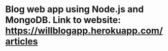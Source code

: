 # Blog web app using Node.js and MongoDB. Link to website: https://willblogapp.herokuapp.com/articles
